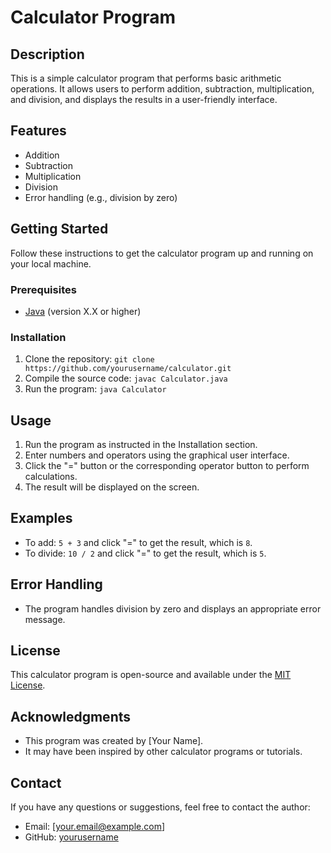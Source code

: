# Calculator Program

## Description
This is a simple calculator program that performs basic arithmetic operations. It allows users to perform addition, subtraction, multiplication, and division, and displays the results in a user-friendly interface.

## Features
- Addition
- Subtraction
- Multiplication
- Division
- Error handling (e.g., division by zero)

## Getting Started
Follow these instructions to get the calculator program up and running on your local machine.

### Prerequisites
- [Java](https://www.oracle.com/java/technologies/javase-downloads.html) (version X.X or higher)

### Installation
1. Clone the repository: `git clone https://github.com/yourusername/calculator.git`
2. Compile the source code: `javac Calculator.java`
3. Run the program: `java Calculator`

## Usage
1. Run the program as instructed in the Installation section.
2. Enter numbers and operators using the graphical user interface.
3. Click the "=" button or the corresponding operator button to perform calculations.
4. The result will be displayed on the screen.

## Examples
- To add: `5 + 3` and click "=" to get the result, which is `8`.
- To divide: `10 / 2` and click "=" to get the result, which is `5`.

## Error Handling
- The program handles division by zero and displays an appropriate error message.

## License
This calculator program is open-source and available under the [MIT License](LICENSE).

## Acknowledgments
- This program was created by [Your Name].
- It may have been inspired by other calculator programs or tutorials.

## Contact
If you have any questions or suggestions, feel free to contact the author:
- Email: [your.email@example.com]
- GitHub: [yourusername](https://github.com/yourusername)

